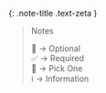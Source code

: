 <!-- LOCATION -->
<!-- _includes/components/ -->

<!-- INCLUDE -->
<!-- components/note.md -->


{: .note-title .text-zeta }
> Notes
> 
> 🔲 → Optional<br>
> ✅ → Required<br>
> 🔘 → Pick One<br>
> ℹ️ → Information
